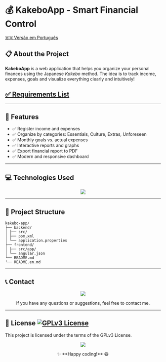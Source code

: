 # 💰 KakeboApp - Smart Financial Control

[🇧🇷 Versão em Português](README.md)

## 📋 About the Project

**KakeboApp** is a web application that helps you organize your personal finances using the Japanese *Kakebo* method. The idea is to track income, expenses, goals and visualize everything clearly and intuitively!

## [✅ Requirements List](attributes.md)

---

## 🚀 Features

- ✅ Register income and expenses
- ✅ Organize by categories: Essentials, Culture, Extras, Unforeseen
- ✅ Monthly goals vs. actual expenses
- ✅ Interactive reports and graphs
- ✅ Export financial report to PDF
- ✅ Modern and responsive dashboard

---

## 💻 Technologies Used

<p align="center">
  <a href="https://skillicons.dev">
    <img src="https://skillicons.dev/icons?i=git,maven,idea,java,spring,postgres,angular,webstorm&theme=light" />
  </a>
</p>

---

## 📁 Project Structure

```
kakebo-app/
├── backend/
│ ├── src/
│ ├── pom.xml
│ └── application.properties
├── frontend/
│ ├── src/app/
│ └── angular.json
└── README.md
└── README.en.md

```


---

## 📞 Contact

<p align="center">
  <a href="https://skillicons.dev">
    <img src="https://skillicons.dev/icons?i=linkedin,gmail,discord,instagram,twitter&theme=dark" />
  </a>
</p>

<p align="center">
If you have any questions or suggestions, feel free to contact me.
</p>

---

## 📜 License [![GPLv3 License](https://img.shields.io/badge/License-GPL%20v3-yellow.svg)](https://opensource.org/license/agpl-v3)

This project is licensed under the terms of the GPLv3 License. 

<p align="center">
  <a href="https://skillicons.dev">
    <img src="https://skillicons.dev/icons?i=github,htmx&theme=dark" />
  </a>
</p>
<p align="center">
✨ **Happy coding!** 😄
</p>
